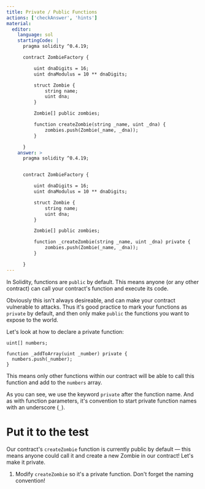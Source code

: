 ```yaml
---
title: Private / Public Functions
actions: ['checkAnswer', 'hints']
material:
  editor:
    language: sol
    startingCode: |
      pragma solidity ^0.4.19;

      contract ZombieFactory {

          uint dnaDigits = 16;
          uint dnaModulus = 10 ** dnaDigits;

          struct Zombie {
              string name;
              uint dna;
          }

          Zombie[] public zombies;

          function createZombie(string _name, uint _dna) {
              zombies.push(Zombie(_name, _dna));
          }

      }
    answer: >
      pragma solidity ^0.4.19;


      contract ZombieFactory {

          uint dnaDigits = 16;
          uint dnaModulus = 10 ** dnaDigits;

          struct Zombie {
              string name;
              uint dna;
          }

          Zombie[] public zombies;

          function _createZombie(string _name, uint _dna) private {
              zombies.push(Zombie(_name, _dna));
          }

      }
---
```


In Solidity, functions are `public` by default. This means anyone (or any other contract) can call your contract's function and execute its code.

Obviously this isn't always desireable, and can make your contract vulnerable to attacks. Thus it's good practice to mark your functions as `private` by default, and then only make `public` the functions you want to expose to the world.

Let's look at how to declare a private function:

```
uint[] numbers;

function _addToArray(uint _number) private {
  numbers.push(_number);
}
```

This means only other functions within our contract will be able to call this function and add to the `numbers` array.

As you can see, we use the keyword `private` after the function name. And as with function parameters, it's convention to start private function names with an underscore (`_`).

# Put it to the test

Our contract's `createZombie` function is currently public by default — this means anyone could call it and create a new Zombie in our contract! Let's make it private.

1. Modify `createZombie` so it's a private function. Don't forget the naming convention!

